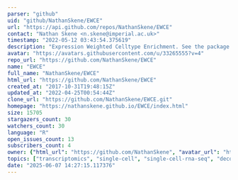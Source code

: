 ```yaml
---
parser: "github"
uid: "github/NathanSkene/EWCE"
url: "https://api.github.com/repos/NathanSkene/EWCE"
contact: "Nathan Skene <n.skene@imperial.ac.uk>"
timestamp: "2022-05-12 03:43:54.375619"
description: "Expression Weighted Celltype Enrichment. See the package website for up-to-date instructions on usage."
avatar: "https://avatars.githubusercontent.com/u/33265555?v=4"
repo_url: "https://github.com/NathanSkene/EWCE"
name: "EWCE"
full_name: "NathanSkene/EWCE"
html_url: "https://github.com/NathanSkene/EWCE"
created_at: "2017-10-31T19:48:15Z"
updated_at: "2022-04-25T00:54:44Z"
clone_url: "https://github.com/NathanSkene/EWCE.git"
homepage: "https://nathanskene.github.io/EWCE/index.html"
size: 15705
stargazers_count: 30
watchers_count: 30
language: "R"
open_issues_count: 13
subscribers_count: 4
owner: {"html_url": "https://github.com/NathanSkene", "avatar_url": "https://avatars.githubusercontent.com/u/33265555?v=4", "login": "NathanSkene", "type": "User"}
topics: ["transcriptomics", "single-cell", "single-cell-rna-seq", "deconvolution"]
date: "2025-06-07 14:27:15.117376"
---
```


